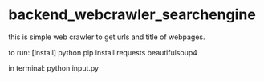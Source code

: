 # backend_webcrawler_searchengine

this is simple web crawler to get urls and title of webpages.

to run:
[install]
python
pip install requests beautifulsoup4


in terminal:
python input.py
